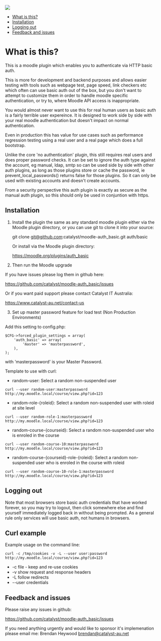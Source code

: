 <a href="https://travis-ci.org/catalyst/moodle-auth_basic">
<img src="https://travis-ci.org/catalyst/moodle-auth_basic.svg?branch=master">
</a>

* [What is this?](#what-is-this)
* [Installation](#installation)
* [Logging out](#logging-out)
* [Feedback and issues](#feedback-and-issues)

What is this?
========================

This is a moodle plugin which enables you to authenticate via HTTP basic auth.

This is more for development and backend purposes and allows easier testing with tools such as webpage test, page speed, link checkers etc which often can use basic auth out of the box, but you don't want to attempt to customize them in order to handle moodle specific authentication, or try to, where Moodle API access is inappropriate.

You would almost never want to use this for real human users as basic auth is a fairly terrible user expereince. It is designed to work side by side with your real moodle authentication but doesn't impact on normal authentication.

Even in production this has value for use cases such as performance regression testing using a real user and a real page which does a full bootstrap.

Unlike the core 'no authentication' plugin, this still requires real users and does proper password checks. It can be set to ignore the auth type against the account, eg manual, ldap, smtp so can be used side by side with other auth plugins, as long as those plugins store or cache the password, ie prevent_local_passwords() returns false for those plugins. So it can only be used with existing accounts and doesn't create accounts.

From a security perspective this auth plugin is exactly as secure as the manual auth plugin, so this should only be used in conjuntion with https.

Installation
------------

1. Install the plugin the same as any standard moodle plugin either via the
Moodle plugin directory, or you can use git to clone it into your source:

     git clone git@github.com:catalyst/moodle-auth_basic.git auth/basic

    Or install via the Moodle plugin directory:
    
     https://moodle.org/plugins/auth_basic

2. Then run the Moodle upgrade

If you have issues please log them in github here:

https://github.com/catalyst/moodle-auth_basic/issues

Or if you want paid support please contact Catalyst IT Australia:

https://www.catalyst-au.net/contact-us


3. Set up master password feature for load test (Non Production Environments)

Add this setting to config.php:

```
$CFG->forced_plugin_settings = array(
    'auth_basic' => array(
        'master' => 'masterpassword',
    ),
);
```
with 'masterpassword' is your Master Password.


Template to use with curl:

* random-user: Select a random non-suspended user

```curl --user random-user:masterpassword http://my.moodle.local/course/view.php?id=123```

* random-role-{roleid}: Select a random non-suspended user with roleid at site level

```curl --user random-role-1:masterpassword http://my.moodle.local/course/view.php?id=123```

* random-course-{courseid}: Select a random non-suspended user who is enroled in the course

```curl --user random-course-10:masterpassword http://my.moodle.local/course/view.php?id=123```

* random-course-{courseid}-role-{roleid}: Select a random non-suspended user who is enroled in the course with roleid

```curl --user random-course-10-role-1:masterpassword http://my.moodle.local/course/view.php?id=123```

Logging out
-----------

Note that most browsers store basic auth credentials that have worked forever, so you may try to logout, then click somewhere else and find yourself immediately logged back in without being prompted. As a general rule only services will use basic auth, not humans in browsers.

Curl example
------------

Example usage on the command line:

```curl -c /tmp/cookies -v -L --user user:password http://my.moodle.local/course/view.php?id=123```

 * -c file - keep and re-use cookies
 * -v show request and response headers
 * -L follow redirects
 * --user credentials

Feedback and issues
-------------------

Please raise any issues in github:

https://github.com/catalyst/moodle-auth_basic/issues

If you need anything urgently and would like to sponsor it's implemenation please email me: Brendan Heywood brendan@catalyst-au.net
